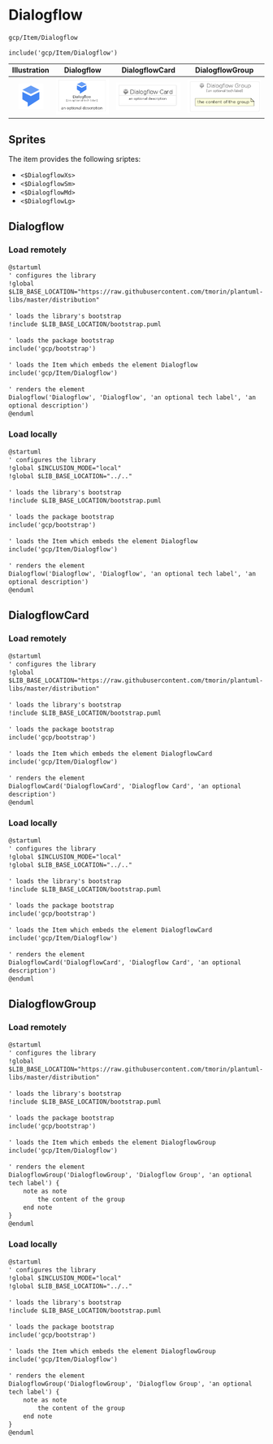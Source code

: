 # Dialogflow


```text
gcp/Item/Dialogflow
```

```text
include('gcp/Item/Dialogflow')
```



| Illustration | Dialogflow | DialogflowCard | DialogflowGroup |
| :---: | :---: | :---: | :---: |
| ![illustration for Illustration](../../gcp/Item/Dialogflow.png) | ![illustration for Dialogflow](../../gcp/Item/Dialogflow.Local.png) | ![illustration for DialogflowCard](../../gcp/Item/DialogflowCard.Local.png) | ![illustration for DialogflowGroup](../../gcp/Item/DialogflowGroup.Local.png) |



## Sprites
The item provides the following sriptes:

- `<$DialogflowXs>`
- `<$DialogflowSm>`
- `<$DialogflowMd>`
- `<$DialogflowLg>`





## Dialogflow

### Load remotely
```plantuml
@startuml
' configures the library
!global $LIB_BASE_LOCATION="https://raw.githubusercontent.com/tmorin/plantuml-libs/master/distribution"

' loads the library's bootstrap
!include $LIB_BASE_LOCATION/bootstrap.puml

' loads the package bootstrap
include('gcp/bootstrap')

' loads the Item which embeds the element Dialogflow
include('gcp/Item/Dialogflow')

' renders the element
Dialogflow('Dialogflow', 'Dialogflow', 'an optional tech label', 'an optional description')
@enduml
```

### Load locally
```plantuml
@startuml
' configures the library
!global $INCLUSION_MODE="local"
!global $LIB_BASE_LOCATION="../.."

' loads the library's bootstrap
!include $LIB_BASE_LOCATION/bootstrap.puml

' loads the package bootstrap
include('gcp/bootstrap')

' loads the Item which embeds the element Dialogflow
include('gcp/Item/Dialogflow')

' renders the element
Dialogflow('Dialogflow', 'Dialogflow', 'an optional tech label', 'an optional description')
@enduml
```

## DialogflowCard

### Load remotely
```plantuml
@startuml
' configures the library
!global $LIB_BASE_LOCATION="https://raw.githubusercontent.com/tmorin/plantuml-libs/master/distribution"

' loads the library's bootstrap
!include $LIB_BASE_LOCATION/bootstrap.puml

' loads the package bootstrap
include('gcp/bootstrap')

' loads the Item which embeds the element DialogflowCard
include('gcp/Item/Dialogflow')

' renders the element
DialogflowCard('DialogflowCard', 'Dialogflow Card', 'an optional description')
@enduml
```

### Load locally
```plantuml
@startuml
' configures the library
!global $INCLUSION_MODE="local"
!global $LIB_BASE_LOCATION="../.."

' loads the library's bootstrap
!include $LIB_BASE_LOCATION/bootstrap.puml

' loads the package bootstrap
include('gcp/bootstrap')

' loads the Item which embeds the element DialogflowCard
include('gcp/Item/Dialogflow')

' renders the element
DialogflowCard('DialogflowCard', 'Dialogflow Card', 'an optional description')
@enduml
```

## DialogflowGroup

### Load remotely
```plantuml
@startuml
' configures the library
!global $LIB_BASE_LOCATION="https://raw.githubusercontent.com/tmorin/plantuml-libs/master/distribution"

' loads the library's bootstrap
!include $LIB_BASE_LOCATION/bootstrap.puml

' loads the package bootstrap
include('gcp/bootstrap')

' loads the Item which embeds the element DialogflowGroup
include('gcp/Item/Dialogflow')

' renders the element
DialogflowGroup('DialogflowGroup', 'Dialogflow Group', 'an optional tech label') {
    note as note
        the content of the group
    end note
}
@enduml
```

### Load locally
```plantuml
@startuml
' configures the library
!global $INCLUSION_MODE="local"
!global $LIB_BASE_LOCATION="../.."

' loads the library's bootstrap
!include $LIB_BASE_LOCATION/bootstrap.puml

' loads the package bootstrap
include('gcp/bootstrap')

' loads the Item which embeds the element DialogflowGroup
include('gcp/Item/Dialogflow')

' renders the element
DialogflowGroup('DialogflowGroup', 'Dialogflow Group', 'an optional tech label') {
    note as note
        the content of the group
    end note
}
@enduml
```

